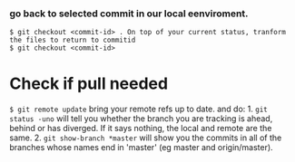 ### go back to selected commit in our local eenviroment.
	$ git checkout <commit-id> . On top of your current status, tranform the files to return to commitid
	$ git checkout <commit-id>

# Check if pull needed
`$ git remote update` bring your remote refs up to date. and do:
	1. `git status -uno` will tell you whether the branch you are tracking is ahead, behind or has diverged. If it says nothing, the local and remote are the same.
	2. `git show-branch *master` will show you the commits in all of the branches whose names end in 'master' (eg master and origin/master).

